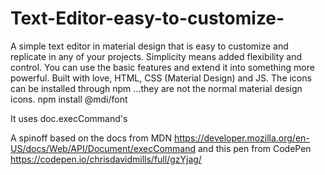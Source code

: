 # Text-Editor-easy-to-customize-
A simple text editor in material design that is easy to customize and replicate in any of your projects. 
Simplicity means added flexibility and control. 
You can use the basic features and extend it into something more powerful. 
Built with love, HTML, CSS (Material Design) and JS. 
The icons can be installed through npm ...they are not the normal material design icons. npm install @mdi/font

It uses doc.execCommand's

A spinoff based on the docs from MDN https://developer.mozilla.org/en-US/docs/Web/API/Document/execCommand
and this pen from CodePen https://codepen.io/chrisdavidmills/full/gzYjag/
